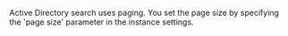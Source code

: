 Active Directory search uses paging. You set the page size by specifying the 'page size' parameter in the instance settings. 

